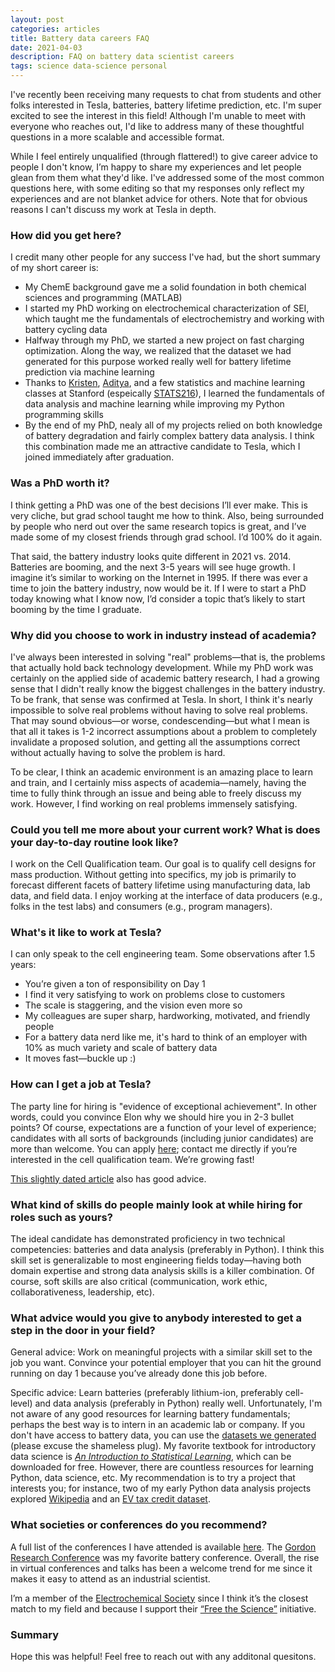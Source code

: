 ```yaml
---
layout: post
categories: articles
title: Battery data careers FAQ
date: 2021-04-03
description: FAQ on battery data scientist careers
tags: science data-science personal
---
```


I've recently been receiving many requests to chat from students and other folks interested in Tesla, batteries, battery lifetime prediction, etc. I'm super excited to see the interest in this field! Although I'm unable to meet with everyone who reaches out, I'd like to address many of these thoughtful questions in a more scalable and accessible format.

While I feel entirely unqualified (through flattered!) to give career advice to people I don't know, I’m happy to share my experiences and let people glean from them what they'd like. I've addressed some of the most common questions here, with some editing so that my responses only reflect my experiences and are not blanket advice for others. Note that for obvious reasons I can't discuss my work at Tesla in depth.

### How did you get here?
I credit many other people for any success I've had, but the short summary of my short career is:
- My ChemE background gave me a solid foundation in both chemical sciences and programming (MATLAB)
- I started my PhD working on electrochemical characterization of SEI, which taught me the fundamentals of electrochemistry and working with battery cycling data
- Halfway through my PhD, we started a new project on fast charging optimization. Along the way, we realized that the dataset we had generated for this purpose worked really well for battery lifetime prediction via machine learning
- Thanks to [Kristen](https://kseverso.github.io), [Aditya](http://aditya-grover.github.io), and a few statistics and machine learning classes at Stanford (espeically [STATS216](https://explorecourses.stanford.edu/search?view=catalog&filter-coursestatus-Active=on&q=STATS%20216:%20Introduction%20to%20Statistical%20Learning&academicYear=20132014)), I learned the fundamentals of data analysis and machine learning while improving my Python programming skills
- By the end of my PhD, nealy all of my projects relied on both knowledge of battery degradation and fairly complex battery data analysis. I think this combination made me an attractive candidate to Tesla, which I joined immediately after graduation.

### Was a PhD worth it?
I think getting a PhD was one of the best decisions I’ll ever make. This is very cliche, but grad school taught me how to think. Also, being surrounded by people who nerd out over the same research topics is great, and I’ve made some of my closest friends through grad school. I’d 100% do it again.

That said, the battery industry looks quite different in 2021 vs. 2014. Batteries are booming, and the next 3-5 years will see huge growth. I imagine it’s similar to working on the Internet in 1995. If there was ever a time to join the battery industry, now would be it. If I were to start a PhD today knowing what I know now, I’d consider a topic that’s likely to start booming by the time I graduate.

### Why did you choose to work in industry instead of academia?
I've always been interested in solving "real" problems—that is, the problems that actually hold back technology development. While my PhD work was certainly on the applied side of academic battery research, I had a growing sense that I didn't really know the biggest challenges in the battery industry. To be frank, that sense was confirmed at Tesla. In short, I think it's nearly impossible to solve real problems without having to solve real problems. That may sound obvious—or worse, condescending—but what I mean is that all it takes is 1-2 incorrect assumptions about a problem to completely invalidate a proposed solution, and getting all the assumptions correct without actually having to solve the problem is hard.

To be clear, I think an academic environment is an amazing place to learn and train, and I certainly miss aspects of academia—namely, having the time to fully think through an issue and being able to freely discuss my work. However, I find working on real problems immensely satisfying.

### Could you tell me more about your current work? What is does your day-to-day routine look like?
I work on the Cell Qualification team. Our goal is to qualify cell designs for mass production. Without getting into specifics, my job is primarily to forecast different facets of battery lifetime using manufacturing data, lab data, and field data. I enjoy working at the interface of data producers (e.g., folks in the test labs) and consumers (e.g., program managers). 

### What's it like to work at Tesla?
I can only speak to the cell engineering team. Some observations after 1.5 years:
- You’re given a ton of responsibility on Day 1
- I find it very satisfying to work on problems close to customers
- The scale is staggering, and the vision even more so
- My colleagues are super sharp, hardworking, motivated, and friendly people 
- For a battery data nerd like me, it's hard to think of an employer with 10% as much variety and scale of battery data
- It moves fast—buckle up :)

### How can I get a job at Tesla?
The party line for hiring is "evidence of exceptional achievement". In other words, could you convince Elon why we should hire you in 2-3 bullet points? Of course, expectations are a function of your level of experience; candidates with all sorts of backgrounds (including junior candidates) are more than welcome. You can apply [here](https://www.tesla.com/cell-jobs); contact me directly if you’re interested in the cell qualification team. We’re growing fast!

[This slightly dated article](https://www.cnbc.com/2018/04/16/how-to-land-a-job-at-tesla.html) also has good advice.

### What kind of skills do people mainly look at while hiring for roles such as yours?
The ideal candidate has demonstrated proficiency in two technical competencies: batteries and data analysis (preferably in Python). I think this skill set is generalizable to most engineering fields today—having both domain expertise and strong data analysis skills is a killer combination. Of course, soft skills are also critical (communication, work ethic, collaborativeness, leadership, etc). 

### What advice would you give to anybody interested to get a step in the door in your field?
General advice: Work on meaningful projects with a similar skill set to the job you want. Convince your potential employer that you can hit the ground running on day 1 because you’ve already done this job before.

Specific advice: Learn batteries (preferably lithium-ion, preferably cell-level) and data analysis (preferably in Python) really well. Unfortunately, I'm not aware of any good resources for learning battery fundamentals; perhaps the best way is to intern in an academic lab or company. If you don't have access to battery data, you can use the [datasets we generated](https://data.matr.io/1/) (please excuse the shameless plug). My favorite textbook for introductory data science is [*An Introduction to Statistical Learning*](https://www.statlearning.com), which can be downloaded for free. However, there are countless resources for learning Python, data science, etc. My recommendation is to try a project that interests you; for instance, two of my early Python data analysis projects explored [Wikipedia](https://petermattia.com/articles/2017/10/14/kevin-bacon-and-wikipedia.html) and an [EV tax credit dataset](https://petermattia.com/articles/2017/11/08/delaware-evs.html).

### What societies or conferences do you recommend?
A full list of the conferences I have attended is available [here](/presentations). The [Gordon Research Conference](https://www.grc.org/batteries-conference/2018/) was my favorite battery conference. Overall, the rise in virtual conferences and talks has been a welcome trend for me since it makes it easy to attend as an industrial scientist.

I’m a member of the [Electrochemical Society](https://www.electrochem.org) since I think it’s the closest match to my field and because I support their [“Free the Science”](https://freethescience.org/about) initiative. 

### Summary
Hope this was helpful! Feel free to reach out with any additonal quesitons.
